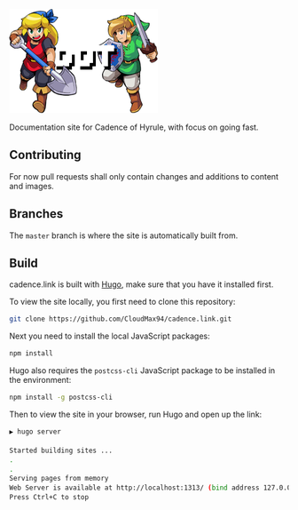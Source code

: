 <img src="https://raw.githubusercontent.com/cloudmax94/cadence.link/master/assets/img/logo.png" alt="cadence.link" width="268">

Documentation site for Cadence of Hyrule, with focus on going fast.

## Contributing

For now pull requests shall only contain changes and additions to content and images.

## Branches

The ``master`` branch is where the site is automatically built from.

## Build

cadence.link is built with [Hugo](https://gohugo.io/getting-started/installing/), make sure that you have it installed first.

To view the site locally, you first need to clone this repository:
```bash
git clone https://github.com/CloudMax94/cadence.link.git
```

Next you need to install the local JavaScript packages:
```bash
npm install
```

Hugo also requires the ``postcss-cli`` JavaScript package to be installed in the environment:
```bash
npm install -g postcss-cli
```

Then to view the site in your browser, run Hugo and open up the link:

```bash
▶ hugo server

Started building sites ...
.
.
Serving pages from memory
Web Server is available at http://localhost:1313/ (bind address 127.0.0.1)
Press Ctrl+C to stop
```
